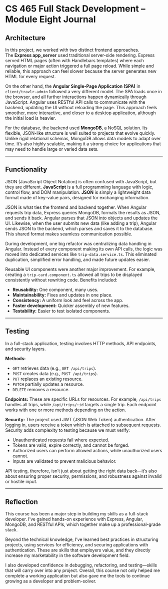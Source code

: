 # CS 465 Full Stack Development – Module Eight Journal

## Architecture
In this project, we worked with two distinct frontend approaches.  
The **Express app_server** used traditional server-side rendering. Express served HTML pages (often with Handlebars templates) where each navigation or major action triggered a full page reload. While simple and reliable, this approach can feel slower because the server generates new HTML for every request.

On the other hand, the **Angular Single-Page Application (SPA)** in `client/travlr-admin` followed a very different model. The SPA loads once in the browser, and all further interactions happen dynamically through JavaScript. Angular uses RESTful API calls to communicate with the backend, updating the UI without reloading the page. This approach feels smoother, more interactive, and closer to a desktop application, although the initial load is heavier.

For the database, the backend used **MongoDB**, a NoSQL solution. Its flexible, JSON-like structure is well suited to projects that evolve quickly. Unlike rigid relational schemas, MongoDB allows data models to adapt over time. It’s also highly scalable, making it a strong choice for applications that may need to handle large or varied data sets.

---

## Functionality
JSON (JavaScript Object Notation) is often confused with JavaScript, but they are different. **JavaScript** is a full programming language with logic, control flow, and DOM manipulation. **JSON** is simply a lightweight data format made of key-value pairs, designed for exchanging information.  

JSON is what ties the frontend and backend together. When Angular requests trip data, Express queries MongoDB, formats the results as JSON, and sends it back. Angular parses that JSON into objects and updates the UI. Likewise, when the user submits new data (like adding a trip), Angular sends JSON to the backend, which parses and saves it to the database. This shared format makes seamless communication possible.

During development, one big refactor was centralizing data handling in Angular. Instead of every component making its own API calls, the logic was moved into dedicated services like `trip-data.service.ts`. This eliminated duplication, simplified error handling, and made future updates easier.  

Reusable UI components were another major improvement. For example, creating a `trip-card.component.ts` allowed all trips to be displayed consistently without rewriting code. Benefits included:
- **Reusability:** One component, many uses.  
- **Maintainability:** Fixes and updates in one place.  
- **Consistency:** A uniform look and feel across the app.  
- **Faster development:** Quicker assembly of new features.  
- **Testability:** Easier to test isolated components.

---

## Testing
In a full-stack application, testing involves HTTP methods, API endpoints, and security layers.

**Methods:**  
- `GET` retrieves data (e.g., `GET /api/trips`).  
- `POST` creates data (e.g., `POST /api/trips`).  
- `PUT` replaces an existing resource.  
- `PATCH` partially updates a resource.  
- `DELETE` removes a resource.

**Endpoints:** These are specific URLs for resources. For example, `/api/trips` handles all trips, while `/api/trips/:id` targets a single trip. Each endpoint works with one or more methods depending on the action.

**Security:** The project used JWT (JSON Web Token) authentication. After logging in, users receive a token which is attached to subsequent requests. Security adds complexity to testing because we must verify:
- Unauthenticated requests fail where expected.  
- Tokens are valid, expire correctly, and cannot be forged.  
- Authorized users can perform allowed actions, while unauthorized users cannot.  
- Inputs are validated to prevent malicious behavior.  

API testing, therefore, isn’t just about getting the right data back—it’s also about ensuring proper security, permissions, and robustness against invalid or hostile input.

---

## Reflection
This course has been a major step in building my skills as a full-stack developer. I’ve gained hands-on experience with Express, Angular, MongoDB, and RESTful APIs, which together make up a professional-grade stack.  

Beyond the technical knowledge, I’ve learned best practices in structuring projects, using services for efficiency, and securing applications with authentication. These are skills that employers value, and they directly increase my marketability in the software development field.  

I also developed confidence in debugging, refactoring, and testing—skills that will carry over into any project. Overall, this course not only helped me complete a working application but also gave me the tools to continue growing as a developer and problem-solver.
